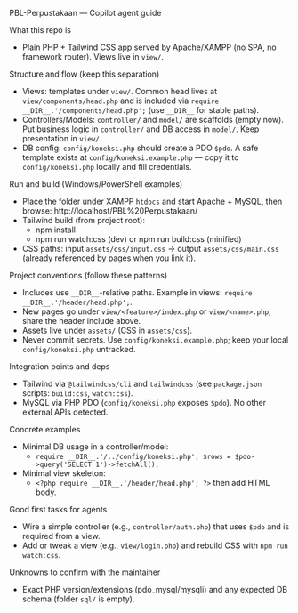 PBL-Perpustakaan — Copilot agent guide

What this repo is
- Plain PHP + Tailwind CSS app served by Apache/XAMPP (no SPA, no framework router). Views live in `view/`.

Structure and flow (keep this separation)
- Views: templates under `view/`. Common head lives at `view/components/head.php` and is included via `require __DIR__.'/components/head.php';` (use `__DIR__` for stable paths).
- Controllers/Models: `controller/` and `model/` are scaffolds (empty now). Put business logic in `controller/` and DB access in `model/`. Keep presentation in `view/`.
- DB config: `config/koneksi.php` should create a PDO `$pdo`. A safe template exists at `config/koneksi.example.php` — copy it to `config/koneksi.php` locally and fill credentials.

Run and build (Windows/PowerShell examples)
- Place the folder under XAMPP `htdocs` and start Apache + MySQL, then browse: http://localhost/PBL%20Perpustakaan/
- Tailwind build (from project root):
  - npm install
  - npm run watch:css (dev) or npm run build:css (minified)
- CSS paths: input `assets/css/input.css` -> output `assets/css/main.css` (already referenced by pages when you link it).

Project conventions (follow these patterns)
- Includes use `__DIR__`-relative paths. Example in views: `require __DIR__.'/header/head.php';`.
- New pages go under `view/<feature>/index.php` or `view/<name>.php`; share the header include above.
- Assets live under `assets/` (CSS in `assets/css`).
- Never commit secrets. Use `config/koneksi.example.php`; keep your local `config/koneksi.php` untracked.

Integration points and deps
- Tailwind via `@tailwindcss/cli` and `tailwindcss` (see `package.json` scripts: `build:css`, `watch:css`).
- MySQL via PHP PDO (`config/koneksi.php` exposes `$pdo`). No other external APIs detected.

Concrete examples
- Minimal DB usage in a controller/model:
  - `require __DIR__.'/../config/koneksi.php'; $rows = $pdo->query('SELECT 1')->fetchAll();`
- Minimal view skeleton:
  - `<?php require __DIR__.'/header/head.php'; ?>` then add HTML body.

Good first tasks for agents
- Wire a simple controller (e.g., `controller/auth.php`) that uses `$pdo` and is required from a view.
- Add or tweak a view (e.g., `view/login.php`) and rebuild CSS with `npm run watch:css`.

Unknowns to confirm with the maintainer
- Exact PHP version/extensions (pdo_mysql/mysqli) and any expected DB schema (folder `sql/` is empty).
